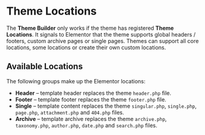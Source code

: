 # Theme Locations

The **Theme Builder** only works if the theme has registered **Theme Locations**. It signals to Elementor that the theme supports global headers / footers, custom archive pages or single pages. Themes can support all core locations, some locations or create their own custom locations.

## Available Locations

The following groups make up the Elementor locations:

* **Header** – template header replaces the theme `header.php` file.
* **Footer** – template footer replaces the theme `footer.php` file.
* **Single** – template content replaces the theme `singular.php`, `single.php`, `page.php`, `attachment.php` and `404.php` files.
* **Archive** – template archive replaces the theme `archive.php`, `taxonomy.php`, `author.php`, `date.php` and `search.php` files.










<!--

## Best Practice

To prevent compatibility issues, your theme should:

1. **Use [wp_head](https://developer.wordpress.org/reference/hooks/wp_head/) and [wp_footer](https://developer.wordpress.org/reference/hooks/wp_footer/) action hooks to add custom code to the theme.**

Because of the way Elementor works, themes that don’t support header / footer locations are defined by Elementor as “unsupported” themes. With unsupported themes, Elementor will replace the entire header.php and footer.php files. This can cause issues with themes that add custom code to the theme files instead of using the [wp_head](https://developer.wordpress.org/reference/hooks/wp_head/) and [wp_footer](https://developer.wordpress.org/reference/hooks/wp_footer/) action hooks.

2. **Use header and footer locations together.**

We require both headers and footers to be implemented together, because most themes have an opening DIV tag in the `header.php` file and a closing tag in the `footer.php` file. If Elementor replaces the original footer file without the header, some DIV tags will remain open, causing UI issues.

-->
